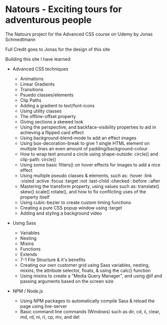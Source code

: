 # Natours - Exciting tours for adventurous people
The Natours project for the Advanced CSS course on Udemy by Jonas Schmedtmann 

Full Credit goes to Jonas for the design of this site

Building this site I have learned:

- Advanced CSS techniques
  - Animations
  - Linear Gradients
  - Transitions
  - Psuedo classes/elements
  - Clip Paths
  - Adding a gradient to text/font-icons
  - Using utility classes
  - The offline-offset property
  - Giving sections a skewed look
  - Using the perspective, and backface-visibility properties to aid in achieving a flipped card effect
  - Using background-blend-mode to add an effect images
  - Using box-decoration-break to give 1 single HTML element on multiple lines an even amount of padding/background-colour
  - How to wrap text around a circle using shape-outside: circle() and clip-path: circle()
  - Using some basic filters() on hover effects for images to add a nice effect
  - Using multiple pseudo classes & elements, such as:
    :hover
    :link
    :visted
    :active
    :focus
    :target
    :not
    :last-child
    :checked
    ::before
    ::after
  - Mastering the transform property, using values such as:
    translate()
    skew()
    scale()
    rotate(),
    and how to fix conflicting uses of the property itself
  - Using cubic-bezier to create custom timing functions
  - Creating a pure CSS popup window using :target
  - Adding and styling a background video
  
  
- Using Sass
  - Variables
  - Nesting
  - Mixins
  - Functions
  - Extends
  - 7-1 File Structure & it's benefits
  - Creating our own customer grid using Sass variables, nesting, mixins, the attribute selector, floats, & using the calc() function
  - Using mixins to create a "Media Query Manager", and using @if and passing arguments based on the screen size

- NPM / Node.js
  - Using NPM packages to automatically compile Sass & reload the page using live-server
  - Basic command line commands (Windows) such as dir, cd, ii, clear, md, rd, ni, ri, cp, mv, and del 
